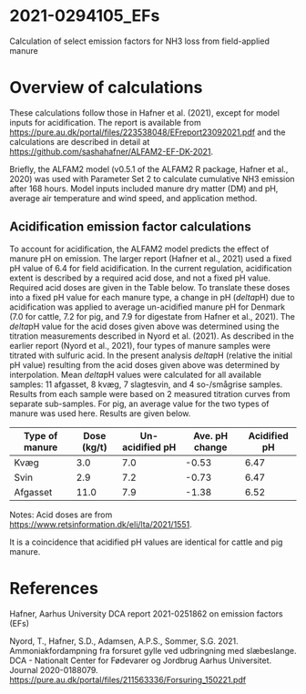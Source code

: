 # 2021-0294105_EFs
Calculation of select emission factors for NH3 loss from field-applied manure

# Overview of calculations
These calculations follow those in Hafner et al. (2021), except for model inputs for acidification.
The report is available from <https://pure.au.dk/portal/files/223538048/EFreport23092021.pdf> and the calculations are described in detail at <https://github.com/sashahafner/ALFAM2-EF-DK-2021>.

Briefly, the ALFAM2 model (v0.5.1 of the ALFAM2 R package, Hafner et al., 2020) was used with Parameter Set 2 to calculate cumulative NH3 emission after 168 hours.
Model inputs included manure dry matter (DM) and pH, average air temperature and wind speed, and application method.

## Acidification emission factor calculations
To account for acidification, the ALFAM2 model predicts the effect of manure pH on emission.
The larger report (Hafner et al., 2021) used a fixed pH value of 6.4 for field acidification.
In the current regulation, acidification extent is described by a required acid dose, and not a fixed pH value.
Required acid doses are given in the Table below.
To translate these doses into a fixed pH value for each manure type, a change in pH ($delta$pH) due to acidification was applied to average un-acidified manure pH for Denmark (7.0 for cattle, 7.2 for pig, and 7.9 for digestate from Hafner et al., 2021).
The $delta$pH value for the acid doses given above was determined using the titration measurements described in Nyord et al. (2021).
As described in the earlier report (Nyord et al., 2021), four types of manure samples were titrated with sulfuric acid.
In the present analysis $delta$pH (relative the initial pH value) resulting from the acid doses given above was determined by interpolation.
Mean $delta$pH values were calculated for all available samples: 11 afgasset, 8 kvæg, 7 slagtesvin, and 4 so-/smågrise samples.
Results from each sample were based on 2 measured titration curves from separate sub-samples.
For pig, an average value for the two types of manure was used here.
Results are given below.

| Type of manure | Dose (kg/t)| Un-acidified pH | Ave. pH change | Acidified pH |
|----------------|------------|-----------------|----------------|--------------|
|       Kvæg     |      3.0   |      7.0        |    -0.53       |   6.47       |
|       Svin     |      2.9   |      7.2        |    -0.73       |   6.47       |
|     Afgasset   |     11.0   |      7.9        |    -1.38       |   6.52       |
Notes: Acid doses are from <https://www.retsinformation.dk/eli/lta/2021/1551>.

It is a coincidence that acidified pH values are identical for cattle and pig manure.

# References
Hafner, 
Aarhus University DCA report 2021-0251862 on emission factors (EFs)

Nyord, T., Hafner, S.D., Adamsen, A.P.S., Sommer, S.G. 2021. Ammoniakfordampning fra forsuret gylle ved udbringning med slæbeslange. DCA - Nationalt Center for Fødevarer og Jordbrug Aarhus Universitet. Journal 2020-0188079. <https://pure.au.dk/portal/files/211563336/Forsuring_150221.pdf>
